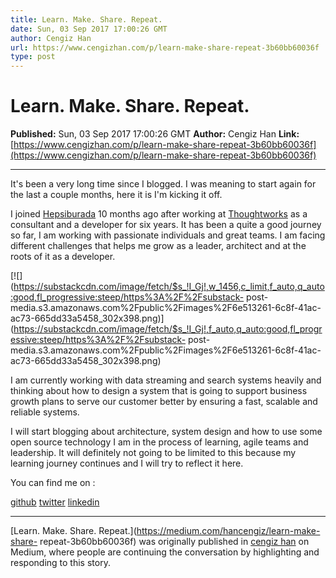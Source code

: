 ```yaml
---
title: Learn. Make. Share. Repeat.
date: Sun, 03 Sep 2017 17:00:26 GMT
author: Cengiz Han
url: https://www.cengizhan.com/p/learn-make-share-repeat-3b60bb60036f
type: post
---
```


# Learn. Make. Share. Repeat.

**Published:** Sun, 03 Sep 2017 17:00:26 GMT
**Author:** Cengiz Han
**Link:** [https://www.cengizhan.com/p/learn-make-share-repeat-3b60bb60036f](https://www.cengizhan.com/p/learn-make-share-repeat-3b60bb60036f)

---

It's been a very long time since I blogged. I was meaning to start again for
the last a couple months, here it is I'm kicking it off.

I joined [Hepsiburada](https://www.linkedin.com/company/hepsiburada-com) 10
months ago after working at
[Thoughtworks](https://www.linkedin.com/company/thoughtworks) as a consultant
and a developer for six years. It has been a quite a good journey so far, I am
working with passionate individuals and great teams. I am facing different
challenges that helps me grow as a leader, architect and at the roots of it as
a developer.

[![](https://substackcdn.com/image/fetch/$s_!I_Gj!,w_1456,c_limit,f_auto,q_auto:good,fl_progressive:steep/https%3A%2F%2Fsubstack-
post-media.s3.amazonaws.com%2Fpublic%2Fimages%2F6e513261-6c8f-41ac-
ac73-665dd33a5458_302x398.png)](https://substackcdn.com/image/fetch/$s_!I_Gj!,f_auto,q_auto:good,fl_progressive:steep/https%3A%2F%2Fsubstack-
post-media.s3.amazonaws.com%2Fpublic%2Fimages%2F6e513261-6c8f-41ac-
ac73-665dd33a5458_302x398.png)

I am currently working with data streaming and search systems heavily and
thinking about how to design a system that is going to support business growth
plans to serve our customer better by ensuring a fast, scalable and reliable
systems.

I will start blogging about architecture, system design and how to use some
open source technology I am in the process of learning, agile teams and
leadership. It will definitely not going to be limited to this because my
learning journey continues and I will try to reflect it here.

You can find me on :

[github](http://github.com/hancengiz) [twitter](http://twitter.com/hancengiz)
[linkedin](https://www.linkedin.com/in/cengizhan/)

* * *

[Learn. Make. Share. Repeat.](https://medium.com/hancengiz/learn-make-share-
repeat-3b60bb60036f) was originally published in [cengiz
han](https://medium.com/hancengiz) on Medium, where people are continuing the
conversation by highlighting and responding to this story.
